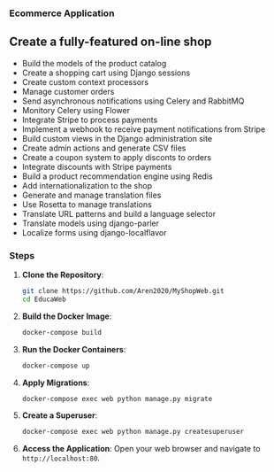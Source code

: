 ### Ecommerce Application

## Create a fully-featured on-line shop

- Build the models of the product catalog
- Create a shopping cart using Django sessions
- Create custom context processors
- Manage customer orders
- Send asynchronous notifications using Celery and RabbitMQ
- Monitory Celery using Flower
- Integrate Stripe to process payments
- Implement a webhook to receive payment notifications from Stripe
- Build custom views in the Django administration site
- Create admin actions and generate CSV files
- Create a coupon system to apply disconts to orders
- Integrate discounts with Stripe payments
- Build a product recommendation engine using Redis
- Add internationalization to the shop
- Generate and manage translation files
- Use Rosetta to manage translations
- Translate URL patterns and build a language selector
- Translate models using django-parler
- Localize forms using django-localflavor


### Steps

1. **Clone the Repository**:
   ```sh
   git clone https://github.com/Aren2020/MyShopWeb.git
   cd EducaWeb
   ```

2. **Build the Docker Image**:
   ```sh
   docker-compose build
   ```

3. **Run the Docker Containers**:
   ```sh
   docker-compose up
   ```

4. **Apply Migrations**:
   ```sh
   docker-compose exec web python manage.py migrate
   ```

5. **Create a Superuser**:
   ```sh
   docker-compose exec web python manage.py createsuperuser
   ```

6. **Access the Application**:
   Open your web browser and navigate to `http://localhost:80`.
